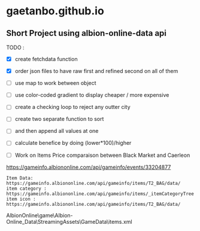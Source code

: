 # gaetanbo.github.io
## Short Project using albion-online-data api

TODO : 
- [x] create fetchdata function
- [x] order json files to have raw first and refined second on all of them
- [ ] use map to work between object
- [ ] use color-coded gradient to display cheaper / more expensive
- [ ] create a checking loop to reject any outter city

- [ ] create two separate function to sort 
- [ ] and then append all values at one

- [ ] calculate benefice by doing (lower*100)/higher

- [ ] Work on Items Price comparaison between Black Market and Caerleon

 https://gameinfo.albiononline.com/api/gameinfo/events/33204877
 
	Item Data:		https://gameinfo.albiononline.com/api/gameinfo/items/T2_BAG/data/
	item category : 	https://gameinfo.albiononline.com/api/gameinfo/items/_itemCategoryTree
	item icon : 		https://gameinfo.albiononline.com/api/gameinfo/items/T2_BAG/data/

AlbionOnline\game\Albion-Online_Data\StreamingAssets\GameData\items.xml


